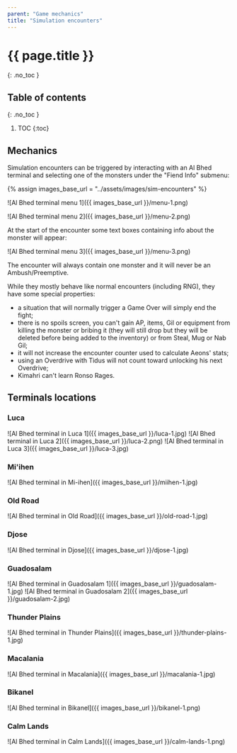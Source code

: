 ```yaml
---
parent: "Game mechanics"
title: "Simulation encounters"
---
```

# {{ page.title }}
{: .no_toc }

## Table of contents
{: .no_toc }

1. TOC
{:toc}

## Mechanics
Simulation encounters can be triggered by interacting with an Al Bhed terminal and selecting one of the monsters under the "Fiend Info" submenu:

{% assign images_base_url = "../assets/images/sim-encounters" %}

![Al Bhed terminal menu 1]({{ images_base_url }}/menu-1.png)

![Al Bhed terminal menu 2]({{ images_base_url }}/menu-2.png)

At the start of the encounter some text boxes containing info about the monster will appear:

![Al Bhed terminal menu 3]({{ images_base_url }}/menu-3.png)

The encounter will always contain one monster and it will never be an Ambush/Preemptive.

While they mostly behave like normal encounters (including RNG), they have some special properties:
- a situation that will normally trigger a Game Over will simply end the fight;
- there is no spoils screen, you can't gain AP, items, Gil or equipment from killing the monster or bribing it (they will still drop but they will be deleted before being added to the inventory) or from Steal, Mug or Nab Gil;
- it will not increase the encounter counter used to calculate Aeons' stats;
- using an Overdrive with Tidus will not count toward unlocking his next Overdrive;
- Kimahri can't learn Ronso Rages.

## Terminals locations

### Luca
![Al Bhed terminal in Luca 1]({{ images_base_url }}/luca-1.jpg)
![Al Bhed terminal in Luca 2]({{ images_base_url }}/luca-2.png)
![Al Bhed terminal in Luca 3]({{ images_base_url }}/luca-3.jpg)

### Mi'ihen
![Al Bhed terminal in Mi-ihen]({{ images_base_url }}/miihen-1.jpg)

### Old Road
![Al Bhed terminal in Old Road]({{ images_base_url }}/old-road-1.jpg)

### Djose
![Al Bhed terminal in Djose]({{ images_base_url }}/djose-1.jpg)

### Guadosalam
![Al Bhed terminal in Guadosalam 1]({{ images_base_url }}/guadosalam-1.jpg)
![Al Bhed terminal in Guadosalam 2]({{ images_base_url }}/guadosalam-2.jpg)

### Thunder Plains
![Al Bhed terminal in Thunder Plains]({{ images_base_url }}/thunder-plains-1.jpg)

### Macalania
![Al Bhed terminal in Macalania]({{ images_base_url }}/macalania-1.jpg)

### Bikanel
![Al Bhed terminal in Bikanel]({{ images_base_url }}/bikanel-1.png)

### Calm Lands
![Al Bhed terminal in Calm Lands]({{ images_base_url }}/calm-lands-1.png)
